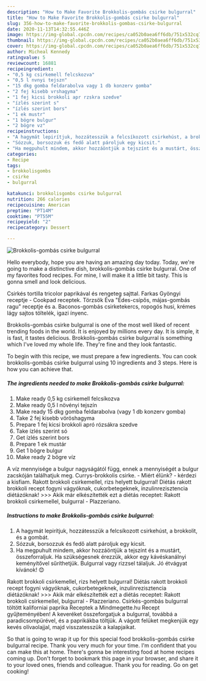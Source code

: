 ```yaml
---
description: "How to Make Favorite Brokkolis-gombás csirke bulgurral"
title: "How to Make Favorite Brokkolis-gombás csirke bulgurral"
slug: 356-how-to-make-favorite-brokkolis-gombas-csirke-bulgurral
date: 2020-11-13T14:32:55.446Z
image: https://img-global.cpcdn.com/recipes/ca052b0aea6ff6db/751x532cq70/brokkolis-gombas-csirke-bulgurral-recept-foto.jpg
thumbnail: https://img-global.cpcdn.com/recipes/ca052b0aea6ff6db/751x532cq70/brokkolis-gombas-csirke-bulgurral-recept-foto.jpg
cover: https://img-global.cpcdn.com/recipes/ca052b0aea6ff6db/751x532cq70/brokkolis-gombas-csirke-bulgurral-recept-foto.jpg
author: Micheal Kennedy
ratingvalue: 5
reviewcount: 16881
recipeingredient:
- "0,5 kg csirkemell felcskozva"
- "0,5 l nvnyi tejszn"
- "15 dkg gomba feldarabolva vagy 1 db konzerv gomba"
- "2 fej kisebb vrshagyma"
- "1 fej kicsi brokkoli apr rzskra szedve"
- "ízlés szerint s"
- "ízlés szerint bors"
- "1 ek mustr"
- "1 bögre bulgur"
- "2 bögre vz"
recipeinstructions:
- "A hagymát lepirítjuk, hozzátesszük a felcsíkozott csirkehúst, a brokkolit, és a gombát."
- "Sózzuk, borsozzuk és fedő alatt pároljuk egy kicsit."
- "Ha megpuhult mindem, akkor hozzáöntjük a tejszínt és a mustárt, összeforraljuk. Ha szükségesnek érezzük, akkor egy kávéskanálnyi keményítővel sűríthetjük. Bulgurral vagy rizzsel tálaljuk. Jó étvágyat kívánok! 😊"
categories:
- Recipe
tags:
- brokkolisgombs
- csirke
- bulgurral

katakunci: brokkolisgombs csirke bulgurral 
nutrition: 266 calories
recipecuisine: American
preptime: "PT14M"
cooktime: "PT55M"
recipeyield: "2"
recipecategory: Dessert

---
```



![Brokkolis-gombás csirke bulgurral](https://img-global.cpcdn.com/recipes/ca052b0aea6ff6db/751x532cq70/brokkolis-gombas-csirke-bulgurral-recept-foto.jpg)

Hello everybody, hope you are having an amazing day today. Today, we're going to make a distinctive dish, brokkolis-gombás csirke bulgurral. One of my favorites food recipes. For mine, I will make it a little bit tasty. This is gonna smell and look delicious.

Csirkés tortilla tricolor paprikával és rengeteg sajttal. Farkas Gyöngyi receptje - Cookpad receptek. Törzsök Éva &#34;Édes-csípős, májas-gombás ragu&#34; receptje és a. Baconos-gombás csirketekercs, ropogós husi, krémes lágy sajtos töltelék, igazi ínyenc.

Brokkolis-gombás csirke bulgurral is one of the most well liked of recent trending foods in the world. It is enjoyed by millions every day. It is simple, it is fast, it tastes delicious. Brokkolis-gombás csirke bulgurral is something which I've loved my whole life. They're fine and they look fantastic.


To begin with this recipe, we must prepare a few ingredients. You can cook brokkolis-gombás csirke bulgurral using 10 ingredients and 3 steps. Here is how you can achieve that.

<!--inarticleads1-->

##### The ingredients needed to make Brokkolis-gombás csirke bulgurral:

1. Make ready 0,5 kg csirkemell felcsíkozva
1. Make ready 0,5 l növényi tejszín
1. Make ready 15 dkg gomba feldarabolva (vagy 1 db konzerv gomba)
1. Take 2 fej kisebb vöröshagyma
1. Prepare 1 fej kicsi brokkoli apró rózsákra szedve
1. Take ízlés szerint só
1. Get ízlés szerint bors
1. Prepare 1 ek mustár
1. Get 1 bögre bulgur
1. Make ready 2 bögre víz


A víz mennyisége a bulgur nagyságától függ, ennek a mennyiségét a bulgur zacskóján találhatjuk meg. Currys-brokkolis csirke. - Miért élünk? - kérdezi a kisfiam. Rakott brokkoli csirkemellel, rizs helyett bulgurral! Diétás rakott brokkoli recept fogyni vágyóknak, cukorbetegeknek, inzulinrezisztencia diétázóknak! &gt;&gt;&gt; Akik már elkészítették ezt a diétás receptet: Rakott brokkoli csirkemellel, bulgurral - Plazzeriano. 

<!--inarticleads2-->

##### Instructions to make Brokkolis-gombás csirke bulgurral:

1. A hagymát lepirítjuk, hozzátesszük a felcsíkozott csirkehúst, a brokkolit, és a gombát.
1. Sózzuk, borsozzuk és fedő alatt pároljuk egy kicsit.
1. Ha megpuhult mindem, akkor hozzáöntjük a tejszínt és a mustárt, összeforraljuk. Ha szükségesnek érezzük, akkor egy kávéskanálnyi keményítővel sűríthetjük. Bulgurral vagy rizzsel tálaljuk. Jó étvágyat kívánok! 😊


Rakott brokkoli csirkemellel, rizs helyett bulgurral! Diétás rakott brokkoli recept fogyni vágyóknak, cukorbetegeknek, inzulinrezisztencia diétázóknak! &gt;&gt;&gt; Akik már elkészítették ezt a diétás receptet: Rakott brokkoli csirkemellel, bulgurral - Plazzeriano. Csirkés-gombás bulgurral töltött kaliforniai paprika Receptek a Mindmegette.hu Recept gyűjteményében! A keveréket összeforgatjuk a bulgurral, továbbá a paradicsompürével, és a paprikákba töltjük. A vágott felüket megkenjük egy kevés olívaolajjal, majd visszatesszük a kalapjaikat. 

So that is going to wrap it up for this special food brokkolis-gombás csirke bulgurral recipe. Thank you very much for your time. I'm confident that you can make this at home. There's gonna be interesting food at home recipes coming up. Don't forget to bookmark this page in your browser, and share it to your loved ones, friends and colleague. Thank you for reading. Go on get cooking!
